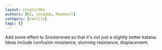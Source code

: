 ```yaml
---
layout: singleidea
authors: [K2, jonadab, Mandevil]
category: [vanilla]
tags: []
---
```

Add some effect to Snickersnee so that it's not just a slightly better katana. Ideas include confusion resistance, stunning resistance, displacement.
